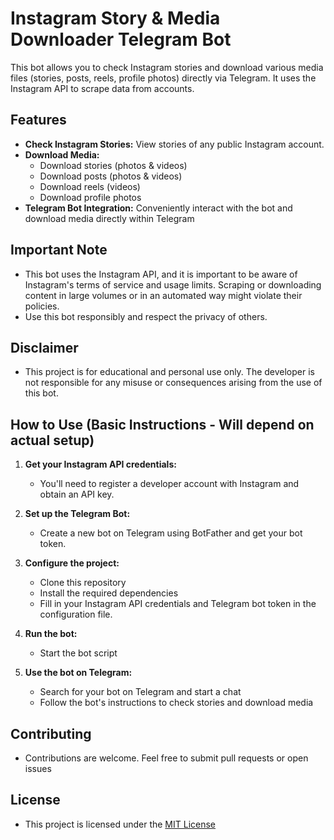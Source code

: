 # Instagram Story & Media Downloader Telegram Bot 

This bot allows you to check Instagram stories and download various media files (stories, posts, reels, profile photos) directly via Telegram. It uses the Instagram API to scrape data from accounts.

## Features

* **Check Instagram Stories:**  View stories of any public Instagram account.
* **Download Media:** 
    * Download stories (photos & videos)
    * Download posts (photos & videos)
    * Download reels (videos)
    * Download profile photos
* **Telegram Bot Integration:** Conveniently interact with the bot and download media directly within Telegram

## Important Note

* This bot uses the Instagram API, and it is important to be aware of Instagram's terms of service and usage limits. Scraping or downloading content in large volumes or in an automated way might violate their policies.
* Use this bot responsibly and respect the privacy of others.

## Disclaimer

* This project is for educational and personal use only. The developer is not responsible for any misuse or consequences arising from the use of this bot.

## How to Use (Basic Instructions - Will depend on actual setup)

1.  **Get your Instagram API credentials:** 
    * You'll need to register a developer account with Instagram and obtain an API key.
2.  **Set up the Telegram Bot:**
    * Create a new bot on Telegram using BotFather and get your bot token.
3.  **Configure the project:**
    * Clone this repository 
    * Install the required dependencies
    * Fill in your Instagram API credentials and Telegram bot token in the configuration file.
4.  **Run the bot:** 
    * Start the bot script

5.  **Use the bot on Telegram:**
    * Search for your bot on Telegram and start a chat
    * Follow the bot's instructions to check stories and download media

## Contributing

* Contributions are welcome. Feel free to submit pull requests or open issues

## License

* This project is licensed under the [MIT License](LICENSE)
